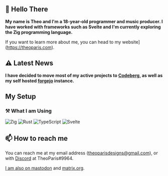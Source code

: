 ## 👋 Hello There

**My name is Theo and I'm a 18-year-old programmer and music producer.
I have worked with frameworks such as Svelte and I'm currently exploring the Zig programming language.**

If you want to learn more about me, you can head to my website](https://theoparis.com).

## ⚠️ Latest News

**I have decided to move most of my active projects to [Codeberg](https://codeberg.org/theoparis), as well as my self hosted [forgejo](https://codeberg.org/forgejo/forgejo) instance.**

## My Setup

### ⚒️ What I am Using

![Zig](https://img.shields.io/badge/Zig-%23F7A41D.svg?style=for-the-badge&logo=zig&logoColor=white)
![Rust](https://img.shields.io/badge/rust-%23000000.svg?style=for-the-badge&logo=rust&logoColor=white)
![TypeScript](https://img.shields.io/badge/typescript-%23007ACC.svg?style=for-the-badge&logo=typescript&logoColor=white)
![Svelte](https://img.shields.io/badge/svelte-%23f1413d.svg?style=for-the-badge&logo=svelte&logoColor=white)

## 📫 How to reach me

You can reach me at my email address ([theoparisdesigns@gmail.com](mailto:theoparisdesigns@gmail.com)),
or with [Discord](https://discord.com) at TheoParis#9964.

[I am also on mastodon](https://universeodon.com/@theoparis) and [matrix.org](https://matrix.to/#/@creepinson:matrix.org).
